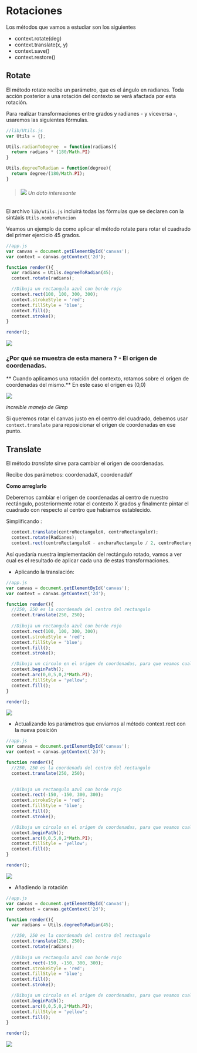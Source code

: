 # Rotaciones

Los métodos que vamos a estudiar son los siguientes

- context.rotate(deg)
- context.translate(x, y)
- context.save()
- context.restore()

## Rotate

El método rotate recibe un parámetro, que es el ángulo en  radianes. Toda acción posterior a una rotación del contexto se verá afactada por esta rotación.

Para realizar transformaciones entre grados y radianes - y viceversa -, usaremos las siguientes fórmulas. 


```javascript
//lib/Utils.js
var Utils = {};

Utils.radianToDegree  = function(radians){
  return radians * (180/Math.PI)
}

Utils.degreeToRadian = function(degree){
  return degree/(180/Math.PI);
}
```


>###### ![](https://github.com/rafinskipg/introductioncanvas/raw/master/img/interesting_icon.png) Un dato interesante
El archivo `lib/utils.js` incluirá todas las fórmulas que se declaren con la sintáxis `Utils.nombreFuncion`

Veamos un ejemplo de como aplicar el método rotate para rotar el cuadrado del primer ejercicio 45 grados.

```javascript
//app.js
var canvas = document.getElementById('canvas');
var context = canvas.getContext('2d');

function render(){
  var radians = Utils.degreeToRadian(45);
  context.rotate(radians);

  //Dibuja un rectangulo azul con borde rojo
  context.rect(100, 100, 300, 300);
  context.strokeStyle = 'red';
  context.fillStyle = 'blue';
  context.fill();
  context.stroke();
}

render();

```

![](https://github.com/rafinskipg/introductioncanvas/raw/master/img/teory/chapter_animations/square_rotated_1.png)

### ¿Por qué se muestra de esta manera ? - El origen de coordenadas.

** Cuando aplicamos una rotación del contexto, rotamos sobre el origen de coordenadas del mismo.** En este caso el origen es (0,0)


![](https://github.com/rafinskipg/introductioncanvas/raw/master/img/teory/chapter_animations/square_rotated_1_explanation.png)

_increible manejo de Gimp_

Si queremos rotar el canvas justo en el centro del cuadrado, debemos usar `context.translate` para reposicionar el origen de coordenadas en ese punto.

## Translate

El método *translate* sirve para cambiar el origen de coordenadas.

Recibe dos parámetros: coordenadaX, coordenadaY

**Como arreglarlo**

Deberemos cambiar el origen de coordenadas al centro de nuestro rectángulo, posteriormente rotar el contexto X grados y finalmente pintar el cuadrado con respecto al centro que habiamos establecido. 

Simplificando :

```javascript
  context.translate(centroRectanguloX, centroRectanguloY);
  context.rotate(Radianes);
  context.rect(centroRectanguloX - anchuraRectangulo / 2, centroRectanguloY - alturaRectangulo / 2, anchuraRectangulo, alturaRectangulo)
```


Así quedaría nuestra implementación del rectángulo rotado, vamos a ver cual es el resultado de aplicar cada una de estas transformaciones.

- Aplicando la translación:

```javascript
//app.js
var canvas = document.getElementById('canvas');
var context = canvas.getContext('2d');

function render(){
  //250, 250 es la coordenada del centro del rectangulo
  context.translate(250, 250);
  
  //Dibuja un rectangulo azul con borde rojo
  context.rect(100, 100, 300, 300);
  context.strokeStyle = 'red';
  context.fillStyle = 'blue';
  context.fill();
  context.stroke();

  //Dibuja un circulo en el origen de coordenadas, para que veamos cual es
  context.beginPath();
  context.arc(0,0,5,0,2*Math.PI);
  context.fillStyle = 'yellow';
  context.fill();
}

render();

```

![](https://github.com/rafinskipg/introductioncanvas/raw/master/img/teory/chapter_animations/square_rotated_2.png)

- Actualizando los parámetros que enviamos al método context.rect con la nueva posición

```javascript
//app.js
var canvas = document.getElementById('canvas');
var context = canvas.getContext('2d');

function render(){
  //250, 250 es la coordenada del centro del rectangulo
  context.translate(250, 250);

  
  //Dibuja un rectangulo azul con borde rojo
  context.rect(-150, -150, 300, 300);
  context.strokeStyle = 'red';
  context.fillStyle = 'blue';
  context.fill();
  context.stroke();

  //Dibuja un circulo en el origen de coordenadas, para que veamos cual es
  context.beginPath();
  context.arc(0,0,5,0,2*Math.PI);
  context.fillStyle = 'yellow';
  context.fill();
}

render();

```


![](https://github.com/rafinskipg/introductioncanvas/raw/master/img/teory/chapter_animations/square_rotated_3.png)

- Añadiendo la rotación

```javascript
//app.js
var canvas = document.getElementById('canvas');
var context = canvas.getContext('2d');

function render(){
  var radians = Utils.degreeToRadian(45);

  //250, 250 es la coordenada del centro del rectangulo
  context.translate(250, 250);
  context.rotate(radians);
  
  //Dibuja un rectangulo azul con borde rojo
  context.rect(-150, -150, 300, 300);
  context.strokeStyle = 'red';
  context.fillStyle = 'blue';
  context.fill();
  context.stroke();

  //Dibuja un circulo en el origen de coordenadas, para que veamos cual es
  context.beginPath();
  context.arc(0,0,5,0,2*Math.PI);
  context.fillStyle = 'yellow';
  context.fill();
}

render();
```

![](https://github.com/rafinskipg/introductioncanvas/raw/master/img/teory/chapter_animations/square_rotated_4.png)
